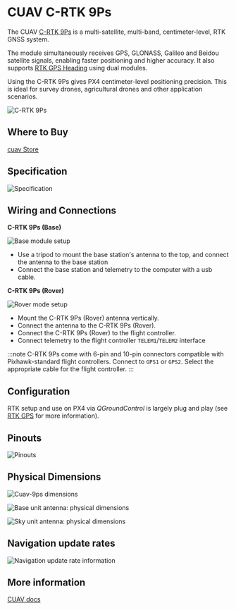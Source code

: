 # CUAV C-RTK 9Ps

The CUAV [C-RTK 9Ps](https://www.cuav.net/en/c_rtk_9ps/) is a multi-satellite, multi-band, centimeter-level, RTK GNSS system.

The module simultaneously receives GPS, GLONASS, Galileo and Beidou satellite signals, enabling faster positioning and higher accuracy. It also supports [RTK GPS Heading](../gps_compass/u-blox_f9p_heading.md) using dual modules.

Using the C-RTK 9Ps gives PX4 centimeter-level positioning precision. This is ideal for survey drones, agricultural drones and other application scenarios.

![C-RTK 9Ps](../../assets/hardware/gps/cuav_9ps/c-rtk9s.jpg)

## Where to Buy

[cuav Store](https://store.cuav.net/shop/c-rtk-9ps/)

## Specification

![Specification](../../assets/hardware/gps/cuav_9ps/c-rtk9s-specification.jpg)

## Wiring and Connections

**C-RTK 9Ps (Base)**

![Base module setup](../../assets/hardware/gps/cuav_9ps/c-rtk9ps_base.png)

- Use a tripod to mount the base station's antenna to the top, and connect the antenna to the base station
- Connect the base station and telemetry to the computer with a usb cable.

**C-RTK 9Ps (Rover)**

![Rover mode setup](../../assets/hardware/gps/cuav_9ps/c-rtk9ps-rover.png)

- Mount the C-RTK 9Ps (Rover) antenna vertically.
- Connect the antenna to the C-RTK 9Ps (Rover).
- Connect the C-RTK 9Ps (Rover) to the flight controller.
- Connect telemetry to the flight controller `TELEM1`/`TELEM2` interface

:::note
C-RTK 9Ps come with 6-pin and 10-pin connectors compatible with Pixhawk-standard flight controllers. Connect to `GPS1` or `GPS2`. Select the appropriate cable for the flight controller.
:::

## Configuration

RTK setup and use on PX4 via _QGroundControl_ is largely plug and play (see [RTK GPS](../gps_compass/rtk_gps.md) for more information).

## Pinouts

![Pinouts](../../assets/hardware/gps/cuav_9ps/pinouts-en.jpg)

## Physical Dimensions

![Cuav-9ps dimensions](../../assets/hardware/gps/cuav_9ps/c-rtk9ps_dimensions.jpg)

![Base unit antenna: physical dimensions](../../assets/hardware/gps/cuav_9ps/c-rtk9ps_base_unit_antenna_dimensions.jpg)

![Sky unit antenna: physical dimensions](../../assets/hardware/gps/cuav_9ps/c-rtk9ps_sky_unit_antenna_dimensions.jpg)


## Navigation update rates

![Navigation update rate information](../../assets/hardware/gps/cuav_9ps/nav-rate-en.png)


## More information

[CUAV docs](https://doc.cuav.net/gps/c-rtk-series/en/c-rtk-9ps/)

